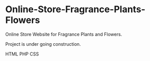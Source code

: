 # Online-Store-Fragrance-Plants-Flowers

Online Store Website for Fragrance Plants and Flowers.

Project is under going construction. 

HTML PHP CSS
